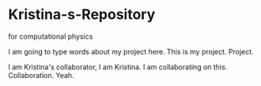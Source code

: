 # Kristina-s-Repository
for computational physics

I am going to type words about my project here. This is my project. Project.


I am Kristina's collaborator, I am Kristina. I am collaborating on this. Collaboration. Yeah.
